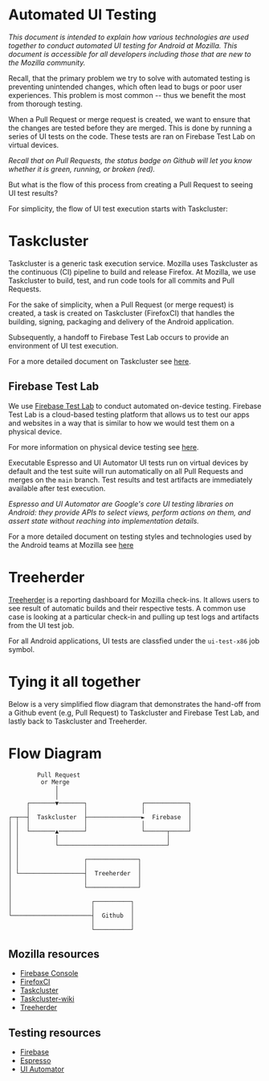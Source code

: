 # Automated UI Testing
_This document is intended to explain how various technologies are used together to conduct automated UI testing for Android at Mozilla. This document is accessible for all developers including those that are new to the Mozilla community._

Recall, that the primary problem we try to solve with automated testing is preventing unintended changes, which often lead to bugs or poor user experiences. This problem is most common -- thus we benefit the most from thorough testing.

When a Pull Request or merge request is created, we want to ensure that the changes are tested before they are merged. This is done by running a series of UI tests on the code. These tests are ran on Firebase Test Lab on virtual devices.

_Recall that on Pull Requests, the status badge on Github will let you know whether it is green, running, or broken (red)._

But what is the flow of this process from creating a Pull Request to seeing UI test results?

For simplicity, the flow of UI test execution starts with Taskcluster:

# Taskcluster

Taskcluster is a generic task execution service. Mozilla uses Taskcluster as the continuous (CI) pipeline to build and release Firefox. At Mozilla, we use Taskcluster to build, test, and run code tools for all commits and Pull Requests.

For the sake of simplicity, when a Pull Request (or merge request) is created, a task is created on Taskcluster (FirefoxCI) that handles the building, signing, packaging and delivery of the Android application.

Subsequently, a handoff to Firebase Test Lab occurs to provide an environment of UI test execution.

For a more detailed document on Taskcluster see [here](https://github.com/mozilla-mobile/shared-docs/blob/main/android/taskcluster_guide.md).

## Firebase Test Lab

We use [Firebase Test Lab](https://firebase.google.com/docs/test-lab) to conduct automated on-device testing. Firebase Test Lab is a cloud-based testing platform that allows us to test our apps and websites in a way that is similar to how we would test them on a physical device.

For more information on physical device testing see [here](https://github.com/mozilla-mobile/shared-docs/blob/main/android/device_testing.md).

Executable Espresso and UI Automator UI tests run on virtual devices by default and the test suite will run automatically on all Pull Requests and merges on the `main` branch. Test results and test artifacts are immediately available after test execution.

_Espresso and UI Automator are Google's core UI testing libraries on Android: they provide APIs to select views, perform actions on them, and assert state without reaching into implementation details._

For a more detailed document on testing styles and technologies used by the Android teams at Mozilla see [here](https://github.com/mozilla-mobile/shared-docs/blob/main/android/testing.md)

# Treeherder

[Treeherder](https://treeherder.mozilla.org/) is a reporting dashboard for Mozilla check-ins. It allows users to see result of automatic builds and their respective tests. A common use case is looking at a particular check-in and pulling up test logs and artifacts from the UI test job.

For all Android applications, UI tests are classfied under the `ui-test-x86` job symbol.

# Tying it all together

Below is a very simplified flow diagram that demonstrates the hand-off from a Github event (e.g, Pull Request) to Taskcluster and Firebase Test Lab, and lastly back to Taskcluster and Treeherder.

# Flow Diagram

```
        Pull Request
         or Merge
             │
             │
     ┌───────▼───────┐               ┌────────────┐
     │               │               │            │
┌─┬──┤  Taskcluster  ├───────────────►  Firebase  │
│ │  │               │               │            │
│ │  └───────▲───────┘               └──────┬─────┘
│ │          │                              │
│ │          └──────────────────────────────┘
│ │
│ │                  ┌──────────────┐
│ │                  │              │
│ └──────────────────┤  Treeherder  │
│                    │              │
│                    └──────────────┘
│
│                      ┌──────────┐
│                      │          │
└──────────────────────┤  Github  │
                       │          │
                       └──────────┘
```

## Mozilla resources
* [Firebase Console](https://console.firebase.google.com/)
* [FirefoxCI](https://firefox-ci-tc.services.mozilla.com)
* [Taskcluster](https://taskcluster.net)
* [Taskcluster-wiki](https://wiki.mozilla.org/Taskcluster)
* [Treeherder](https://treeherder.mozilla.org)

## Testing resources
* [Firebase](https://firebase.google.com)
* [Espresso](https://developer.android.com/training/testing/espresso)
* [UI Automator](https://developer.android.com/training/testing/ui-automator)
